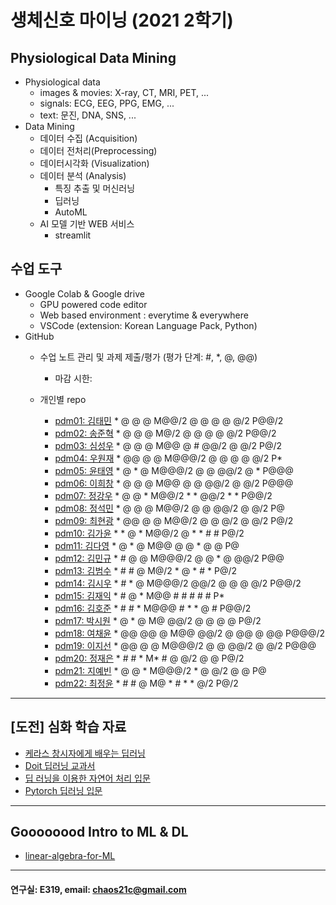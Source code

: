 # 생체신호 마이닝 (2021 2학기)

## Physiological Data Mining
* Physiological data
  - images & movies: X-ray, CT, MRI, PET, ...
  - signals: ECG, EEG, PPG, EMG, ...
  - text: 문진, DNA, SNS, ...
* Data Mining
  - 데이터 수집 (Acquisition)
  - 데이터 전처리(Preprocessing)
  - 데이터시각화 (Visualization)
  - 데이터 분석 (Analysis)
    * 특징 추출 및 머신러닝
    * 딥러닝
    * AutoML
  - AI 모델 기반 WEB 서비스
    * streamlit
    
## 수업 도구
* Google Colab & Google drive
  - GPU powered code editor
  - Web based environment : everytime & everywhere
  - VSCode (extension: Korean Language Pack, Python)
* GitHub
  - 수업 노트 관리 및 과제 제출/평가 (평가 단계: #, *, @, @@)
    * 마감 시한: 
    
  - 개인별 repo  
    * [pdm01: 김태민](https://github.com/KTM001/PDM01) * @ @ @ M@@/2 @ @ @ @ @/2 P@@/2
    * [pdm02: 송준혁](https://github.com/916jun/pdm02) * @ @ @ M@/2 @ @ @ @ @/2 P@@/2
    * [pdm03: 심성우](https://github.com/pdm03/pdm03) * @ @ @ M@@ @ # @@/2 @ @/2 P@/2
    * [pdm04: 우원재](https://github.com/SALRIGO/pdm04) * @@ @ @ M@@@/2 @ @ @ @ @/2 P*
    * [pdm05: 윤태영](https://github.com/xodud5654/PDM05) * @ * @ M@@@/2 @ @ @@/2 @ * P@@@
    * [pdm06: 이희창](https://github.com/Hee0305/PDM06) * @ @ @ M@@ @ @ @@/2 @ @/2 P@@@
    * [pdm07: 정강우](https://github.com/junggangwo/pdm07) * @ @ * M@@/2 * * @@/2 * * P@@/2
    * [pdm08: 정석민](https://github.com/seokmin1/PDM08) * @ @ @ M@@/2 @ @ @@/2 @ @/2 P@
    * [pdm09: 최현광](https://github.com/choihyungwang/pdm09) * @@ @ @ M@@/2 @ @ @/2 @ @/2 P@/2
    * [pdm10: 김가윤](https://github.com/20193253/pdm10) * * @ * M@@/2 @ * * # # P@/2
    * [pdm11: 김다영](https://github.com/dayeong918/pdm011) * @ * @ M@@ @ @ * @ @ P@
    * [pdm12: 김민규](https://github.com/Skystar728/pdm12) * # @ @ M@@@/2 @ @ * @ @@/2 P@@
    * [pdm13: 김범수](https://github.com/bum3632/pdm13) * # # @ M@/2 * @ * # * P@/2
    * [pdm14: 김시우](https://github.com/loosiu/pdm14) * # * @ M@@@/2 @@/2 @ @ @ @/2 P@@/2
    * [pdm15: 김재익](https://github.com/kim0129s/pdm15) * # @ * M@@ # # # # # P*
    * [pdm16: 김호준](https://github.com/hojoooon/PDM16) * # # * M@@@ # * * @ # P@@/2
    * [pdm17: 박시원](https://github.com/w2j1y12/pdm17) * @ * @ M@ @@/2 @ @ @ @ P@/2
    * [pdm18: 여채윤](https://github.com/ducodbs0516/pdm18) * @@ @@ @ M@@ @@/2 @ @@ @ @@ P@@@/2
    * [pdm19: 이지선](https://github.com/jiseon0516/pdm19) * @@ @ @ M@@@/2 @ @ @@/2 @ @/2 P@@@
    * [pdm20: 정재은](https://github.com/joung-jaeeun/pdm20) * # # * M* # @ @/2 @ @ P@/2
    * [pdm21: 지예빈](https://github.com/Obliqueflo/PDM21) * @ @ * M@@@/2 * @ @/2 @ @ P@
    * [pdm22: 최정윤](https://github.com/yoon0411/pdm22) * # # @ M@ * # * * @/2 P@/2
 ---
 
 ## [도전] 심화 학습 자료

 - [케라스 창시자에게 배우는 딥러닝](https://github.com/rickiepark/deep-learning-with-python-notebooks) 
 - [Doit 딥러닝 교과서](http://easyspub.co.kr/20_Menu/BookView/472/PUB) 
 - [딥 러닝을 이용한 자연어 처리 입문](https://wikidocs.net/book/2155)
 - [Pytorch 딥러닝 입문](https://github.com/Justin-A/DeepLearning101)  
 ---
 ## Goooooood Intro to ML & DL
 - [linear-algebra-for-ML](https://www.freecodecamp.org/news/how-machine-learning-leverages-linear-algebra-to-optimize-model-trainingwhy-you-should-learn-the-fundamentals-of-linear-algebra/)
 ---
 
  #### 연구실: E319, email: chaos21c@gmail.com
 
